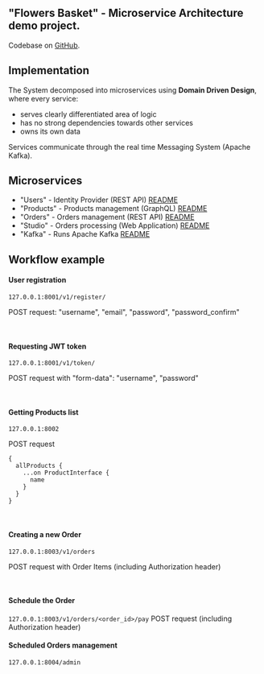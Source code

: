 ## "Flowers Basket" - Microservice Architecture demo project.

Codebase on [GitHub](https://github.com/ilivy/flowersbasket).

## Implementation

The System decomposed into microservices using 
**Domain Driven Design**, where every service:
- serves clearly differentiated area of logic
- has no strong dependencies towards other services
- owns its own data

Services communicate through the real time Messaging System (Apache Kafka).

## Microservices

* "Users" - Identity Provider (REST API) [README](https://github.com/ilivy/flowersbasket/blob/main/users_ms/README.md)
* "Products" - Products management (GraphQL) [README](https://github.com/ilivy/flowersbasket/blob/main/products_ms/README.md)
* "Orders" - Orders management (REST API) [README](https://github.com/ilivy/flowersbasket/blob/main/orders_ms/README.md)
* "Studio" - Orders processing (Web Application) [README](https://github.com/ilivy/flowersbasket/blob/main/studio_ms/README.md)
* "Kafka" - Runs Apache Kafka [README](https://github.com/ilivy/flowersbasket/blob/main/kafka_ms/README.md)

## Workflow example

#### User registration

`127.0.0.1:8001/v1/register/`

POST request: "username", "email", "password", "password_confirm"

<br/>

#### Requesting JWT token

`127.0.0.1:8001/v1/token/`

POST request with "form-data": "username", "password"

<br/>

#### Getting Products list

`127.0.0.1:8002`

POST request
```console
{
  allProducts {
    ...on ProductInterface {
      name
    }
  }
}
```

<br/>

#### Creating a new Order
`127.0.0.1:8003/v1/orders`

POST request with Order Items (including Authorization header)

<br/>

#### Schedule the Order
`127.0.0.1:8003/v1/orders/<order_id>/pay`
POST request (including Authorization header)


#### Scheduled Orders management
`127.0.0.1:8004/admin`